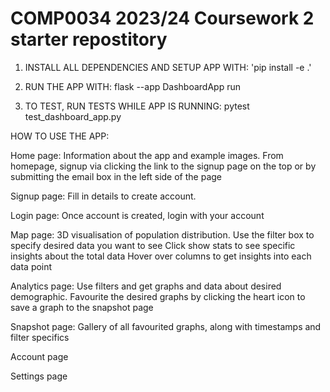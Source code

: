 # COMP0034 2023/24 Coursework 2 starter repostitory


1) INSTALL ALL DEPENDENCIES AND SETUP APP WITH:
    'pip install -e .'

2) RUN THE APP WITH:
    flask --app DashboardApp run

3) TO TEST, RUN TESTS WHILE APP IS RUNNING:
    pytest test_dashboard_app.py

HOW TO USE THE APP:

Home page: Information about the app and example images. From homepage, signup via clicking the link to the signup page on the top or by submitting the email box in the left side of the page

Signup page: Fill in details to create account.

Login page: Once account is created, login with your account

Map page: 3D visualisation of population distribution. Use the filter box to specify desired data you want to see
                                                        Click show stats to see specific insights about the total data
                                                        Hover over columns to get insights into each data point
                                                    
Analytics page: Use filters and get graphs and data about desired demographic. Favourite the desired graphs by clicking the heart icon to save a graph to the snapshot page

Snapshot page: Gallery of all favourited graphs, along with timestamps and filter specifics

Account page

Settings page
